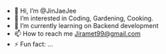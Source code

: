 - 👋 Hi, I’m @JinJaeJee 
- 👀 I’m interested in Coding, Gardening, Cooking.
- 🌱 I’m currently learning on Backend development 
- 📫 How to reach me Jiramet99@gmail.com
- ⚡ Fun fact: ...


